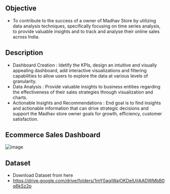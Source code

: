 

## Objective
- To contribute to the success of a owner of Madhav Store by utilizing data analysis techniques, specifically focusing on time series analysis, to provide valuable insights and to track and analyse their online sales across India.

## Description
- Dashboard Creation : Idetify the KPIs, design an intuitive and visually appealing dashboard, add interactive visualizations and filtering capabilities to allow users to explore the data at various levels of granularity.
- Data Analysis : Provide valuable insights to business entities regarding the effectiveness of their sales strategies through visualization and charts.
- Actionable Insights and Recommendations : End goal is to find insights and actionable information that can drive strategic decisions and support the Madhav store owner goals for growth, efficiency, customer satisfaction.

## Ecommerce Sales Dashboard
![image](https://github.com/RahulSurenderSingh/Power-BI-Sales-project/assets/136818857/f091fc3e-7f33-4999-8ea0-9181ff0e91e0)

## Dataset
- Download Dataset from here
- https://drive.google.com/drive/folders/1mY0agiWajOKDelUjIAADWMbB0q6kSz2p
